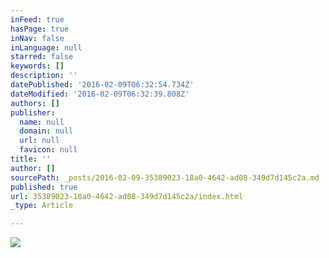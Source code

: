 ```yaml
---
inFeed: true
hasPage: true
inNav: false
inLanguage: null
starred: false
keywords: []
description: ''
datePublished: '2016-02-09T06:32:54.734Z'
dateModified: '2016-02-09T06:32:39.808Z'
authors: []
publisher:
  name: null
  domain: null
  url: null
  favicon: null
title: ''
author: []
sourcePath: _posts/2016-02-09-35389023-18a0-4642-ad08-349d7d145c2a.md
published: true
url: 35389023-18a0-4642-ad08-349d7d145c2a/index.html
_type: Article

---
```

![](https://the-grid-user-content.s3-us-west-2.amazonaws.com/8f6d5f38-c9d7-4f3f-be4a-95ffa4f98187.jpg)